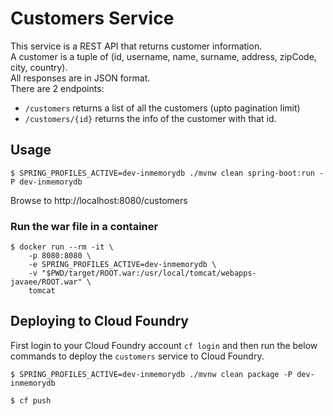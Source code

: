 # Customers Service

This service is a REST API that returns customer information.  
A customer is a tuple of (id, username, name, surname, address, zipCode, city, country).  
All responses are in JSON format.  
There are 2 endpoints:
- `/customers` returns a list of all the customers (upto pagination limit)
- `/customers/{id}` returns the info of the customer with that id.

## Usage

```
$ SPRING_PROFILES_ACTIVE=dev-inmemorydb ./mvnw clean spring-boot:run -P dev-inmemorydb
```

Browse to http://localhost:8080/customers

### Run the war file in a container

```
$ docker run --rm -it \
    -p 8080:8080 \
    -e SPRING_PROFILES_ACTIVE=dev-inmemorydb \
    -v "$PWD/target/ROOT.war:/usr/local/tomcat/webapps-javaee/ROOT.war" \
    tomcat
```

## Deploying to Cloud Foundry

First login to your Cloud Foundry account `cf login` and then run the below commands to deploy the `customers` service to Cloud Foundry.

```console
$ SPRING_PROFILES_ACTIVE=dev-inmemorydb ./mvnw clean package -P dev-inmemorydb
```

```console
$ cf push
```
